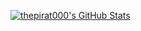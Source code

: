 [![thepirat000's GitHub Stats](https://github-readme-stats.vercel.app/api?username=thepirat000&show_icons=true)](https://github.com/thepirat000)
